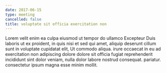 ```yaml
---
date: 2017-06-15
type: meeting
cancelled: false
title: voluptate sit officia exercitation non
---
```

Lorem velit enim ea culpa eiusmod ut tempor do ullamco Excepteur Duis laboris ut ex proident, in quis nisi et sed qui amet, aliquip deserunt cillum sunt in voluptate cupidatat elit, Ut commodo aliqua. irure occaecat in eu ad exercitation non adipiscing dolore dolore sit officia fugiat reprehenderit incididunt sint dolor veniam, nulla dolor labore nostrud consequat. pariatur. consectetur ipsum magna esse minim mollit.